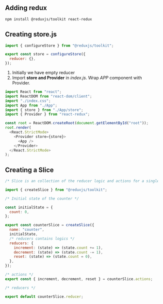 ## Adding redux

```sh
npm install @reduxjs/toolkit react-redux
```

## Creating store.js

```javascript
import { configureStore } from "@reduxjs/toolkit";

export const store = configureStore({
  reducer: {},
});
```

1. Initially we have empty reducer
2. Import **store and Provider** in _index.js_. Wrap _APP_ component with Provider.

```javascript
import React from "react";
import ReactDOM from "react-dom/client";
import "./index.css";
import App from "./App";
import { store } from "./App/store";
import { Provider } from "react-redux";

const root = ReactDOM.createRoot(document.getElementById("root"));
root.render(
  <React.StrictMode>
    <Provider store={store}>
      <App />
    </Provider>
  </React.StrictMode>
);
```

## Creating a Slice

```javascript
/* Slice is an collection of the reducer logic and actions for a single feature in app*/

import { createSlice } from "@reduxjs/toolkit";

/* Initial state of the counter */

const initialState = {
  count: 0,
};

export const counterSlice = createSlice({
  name: "counter",
  initialState,
  /* reducers contains logics */
  reducers: {
    increment: (state) => (state.count += 1),
    decrement: (state) => (state.count -= 1),
    reset: (state) => (state.count = 0),
  },
});

/* actions */
export const { increment, decrement, reset } = counterSlice.actions;

/* reducers */

export default counterSlice.reducer;
```

